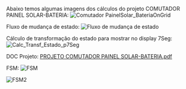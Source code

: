 Abaixo temos algumas imagens dos cálculos do projeto COMUTADOR PAINEL SOLAR-BATERIA:
![Comutador PainelSolar_BateriaOnGrid](https://github.com/user-attachments/assets/2f8ce9ea-e8ba-420d-81c6-dfb0abd9eb94)

Fluxo de mudança de estado:
![Fluxo de mudança de estado](https://github.com/user-attachments/assets/6f24f81f-ffbd-4dbb-bb82-ca89996454bc)

Cálculo de transformação do estado para mostrar no display 7Seg:
![Calc_Transf_Estado_p7Seg](https://github.com/user-attachments/assets/ac26a9f4-f449-477e-b61a-d51d1f4a2e10)

DOC Projeto: 
[PROJETO COMUTADOR PAINEL SOLAR-BATERIA.pdf](https://github.com/user-attachments/files/19175144/PROJETO.COMUTADOR.PAINEL.SOLAR-BATERIA.pdf)


FSM:
![FSM](https://github.com/user-attachments/assets/c6de77f1-7fc9-4443-8a1b-450680b60fd4)

![FSM2](https://github.com/user-attachments/assets/e58b22d7-8a8b-4ac4-949c-6a774eade14f)
